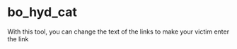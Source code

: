 # bo_hyd_cat
With this tool, you can change the text of the links to make your victim enter the link 
